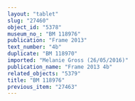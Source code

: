```yaml
---
layout: "tablet"
slug: "27460"
object_id: "5378"
museum_no_: "BM 118976"
publication: "Frame 2013"
text_number: "4b"
duplicate: "BM 118970"
imported: "Melanie Gross (26/05/2016)"
publication_name: "Frame 2013 4b"
related_objects: "5379"
title: "BM 118976"
previous_item: "27463"
---
```

